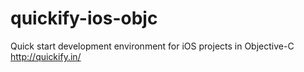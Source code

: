# quickify-ios-objc
Quick start development environment for iOS projects in Objective-C http://quickify.in/
